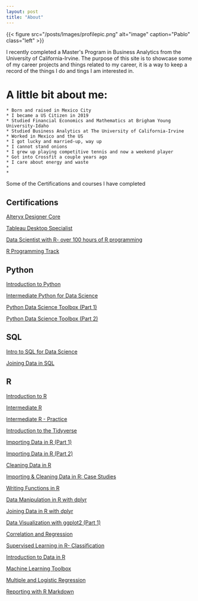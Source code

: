 ```yaml
---
layout: post
title: "About"
---
```


{{< figure src="/posts/Images/profilepic.png" alt="image" caption="Pablo" class="left" >}}

I recently completed a Master's Program in Business Analytics from the University of California-Irvine.
The purpose of this site is to showcase some of my career projects and things related to my career, it is a way to keep a record of the things I do and tings I am interested in.




# A little bit about me:

    * Born and raised in Mexico City
    * I became a US Citizen in 2019
    * Studied Financial Economics and Mathematics at Brigham Young University-Idaho
    * Studied Business Analytics at The University of California-Irvine
    * Worked in Mexico and the US
    * I got lucky and married-up, way up
    * I cannot stand onions
    * I grew up playing competitive tennis and now a weekend player
    * Got into Crossfit a couple years ago
    * I care about energy and waste 
    * 
    *
    
    

Some of the Certifications and courses I have completed

## Certifications

[Alteryx Designer Core](https://s3.us-east-2.amazonaws.com/ayx.certificates/Pablo_Barajas_20190206_AlterxDesignerCore.pdf)

[Tableau Desktop Specialist](https://www.youracclaim.com/badges/60ee27e4-4a7d-4d4f-b7d6-29c2ddd20917/linked_in_profile)

[Data Scientist with R- over 100 hours of R programming](https://www.datacamp.com/statement-of-accomplishment/track/be53be5d2dd8f92ba0867cabf785e7c48452dffe)

[R Programming Track](https://www.datacamp.com/statement-of-accomplishment/track/ab0aa8dd88cd8934a208039f78204d09f6094f7e)


## Python

[Introduction to Python](https://drive.google.com/file/d/1yY715m1IIHUE1LfhJFfPYDNBjz_wNwjp/view?usp=sharing)

[Intermediate Python for Data Science](https://drive.google.com/file/d/1p18_sGZyl0yhhd7tBR7emCUzdKVtOfp1/view?usp=sharing)

[Python Data Science Toolbox (Part 1)](https://drive.google.com/file/d/1C6-SzE-cpeE9nKcvm7_XmIKEpfjUQUnb/view?usp=sharing)

[Python Data Science Toolbox (Part 2)](https://drive.google.com/file/d/1WbXUjiZR1lD92JOQiF-uLzhwlPJWhm88/view?usp=sharing)

## SQL
[Intro to SQL for Data Science](https://drive.google.com/file/d/1N3b3uOgqYAcMqOJXbjbNzb3-mT_CasK1/view?usp=sharing)

[Joining Data in SQL](https://drive.google.com/file/d/13NyRPxkm8V1M8_oBl_jr8T5xdZ51zoCC/view?usp=sharing)

## R
[Introduction to R](https://drive.google.com/file/d/1558CVAPYEax9GrTUcUvJcwb3GuC5OAi5/view?usp=sharing)

[Intermediate R](https://drive.google.com/file/d/1Ya0qlKTCd-iEI_FEinPqWwOob1O7aGNQ/view?usp=sharing)

[Intermediate R - Practice](https://drive.google.com/file/d/1dhVhsHzGtz3OVkerIqNkbI2Syp8vsByO/view?usp=sharing)

[Introduction to the Tidyverse](https://drive.google.com/file/d/1EoQ69tD3hvY199xvVQK5PL7Zr6iGbhhY/view?usp=sharing)

[Importing Data in R (Part 1)](https://drive.google.com/file/d/1dFtXdTo6u9hbSkIQpqdN8L7qAhynn2uX/view?usp=sharing)

[Importing Data in R (Part 2)](https://drive.google.com/file/d/1TXuDj7qm6xeM5CkTh4xZfoDTCMwAtR21/view?usp=sharing)

[Cleaning Data in R](https://drive.google.com/file/d/1kOWXfcTMyn7se2fae5Df-Y7P-SRp1nAY/view?usp=sharing)

[Importing & Cleaning Data in R: Case Studies](https://drive.google.com/file/d/1WzNndj9YueCCdCOeobotBiHdT3qpNb99/view?usp=sharing)

[Writing Functions in R](https://drive.google.com/file/d/1nOVqe2XWAFqxXeve3evl1pDEDfrOf7-2/view?usp=sharing)

[Data Manipulation in R with dplyr](https://drive.google.com/file/d/1TMQVbpJiERX9Y4BSefQFa8Ddq5YtxWXU/view?usp=sharing)

[Joining Data in R with dplyr](https://drive.google.com/file/d/1hwr6n1IozQyyMcefp30iyT1KtvxxRJ-n/view?usp=sharing)

[Data Visualization with ggplot2 (Part 1)](https://drive.google.com/file/d/1vaxOJV-nmx8qsOp3Hgjp_UJANog6fvix/view?usp=sharing)

[Correlation and Regression](https://drive.google.com/file/d/1pRqr6S6_JTKIA5Wc9TCW7ucJVR2hIPKI/view?usp=sharing)

[Supervised Learning in R- Classification](https://drive.google.com/file/d/1croexiYqxZnLGLOPf7Dw0s5s6pE6_4a1/view?usp=sharing)

[Introduction to Data in R](https://drive.google.com/file/d/1BsCwPwtlPRQT9adiH1mrTBGLfY-HO3SN/view?usp=sharing)

[Machine Learning Toolbox](https://drive.google.com/file/d/1VSO1u5TLmBrJ8KqROFq0GfBYLCEKws2P/view?usp=sharing)

[Multiple and Logistic Regression](https://drive.google.com/file/d/19O7uuN9NLV86FoDwFSzt7_CC0hyjWbZO/view?usp=sharing)

[Reporting with R Markdown](https://drive.google.com/file/d/1mqlQotpncSqmuBzzdjl6Dcu5a2P8OcVO/view?usp=sharing)
